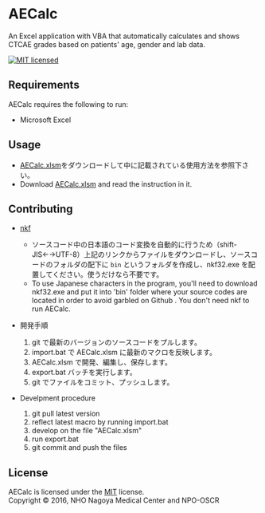 AECalc
======
An Excel application with VBA that automatically calculates and shows CTCAE grades based on patients' age, gender and lab data.

[![MIT licensed][shield-license]](#)

Requirements
------------
AECalc requires the following to run:
  * Microsoft Excel

Usage
-----
  * [AECalc.xlsm][AECalc]をダウンロードして中に記載されている使用方法を参照下さい。
  * Download [AECalc.xlsm][AECalc] and read the instruction in it.

Contributing
------------
  * [nkf][nkf]
    - ソースコード中の日本語のコード変換を自動的に行うため（shift-JIS←→UTF-8）上記のリンクからファイルをダウンロードし、ソースコードのフォルダの配下に `bin` というフォルダを作成し、nkf32.exe を配置してください。使うだけなら不要です。
    - To use Japanese characters in the program, you'll need to download nkf32.exe and put it into 'bin' folder where your source codes are located in order to avoid garbled on Github . You don't need nkf to run AECalc.

  * 開発手順
    1. git で最新のバージョンのソースコードをプルします。
    2. import.bat で AECalc.xlsm に最新のマクロを反映します。
    3. AECalc.xlsm で開発、編集し、保存します。
    4. export.bat バッチを実行します。
    5. git でファイルをコミット、プッシュします。

  * Develpment procedure
    1. git pull latest version
    2. reflect latest macro by running import.bat
    3. develop on the file "AECalc.xlsm"
    4. run export.bat
    5. git commit and push the files

License
-------
AECalc is licensed under the [MIT](#) license.  
Copyright &copy; 2016, NHO Nagoya Medical Center and NPO-OSCR

[nkf]: http://www.vector.co.jp/soft/dl/win95/util/se295331.html
[shield-license]: https://img.shields.io/badge/license-MIT-blue.svg
[AECalc]: https://github.com/nnh/AECalc/blob/master/AECalc.xlsm
